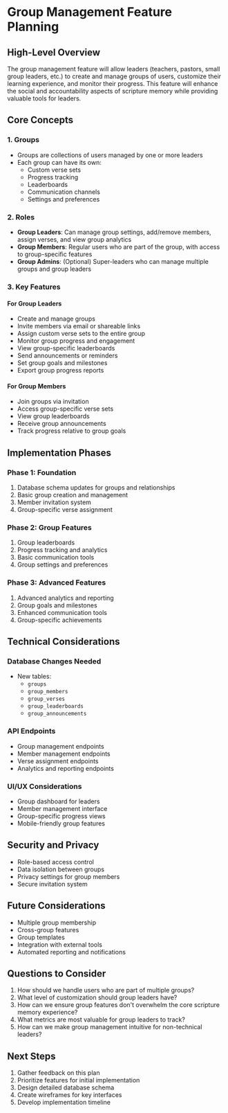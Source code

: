 # Group Management Feature Planning

## High-Level Overview

The group management feature will allow leaders (teachers, pastors, small group leaders, etc.) to create and manage groups of users, customize their learning experience, and monitor their progress. This feature will enhance the social and accountability aspects of scripture memory while providing valuable tools for leaders.

## Core Concepts

### 1. Groups
- Groups are collections of users managed by one or more leaders
- Each group can have its own:
  - Custom verse sets
  - Progress tracking
  - Leaderboards
  - Communication channels
  - Settings and preferences

### 2. Roles
- **Group Leaders**: Can manage group settings, add/remove members, assign verses, and view group analytics
- **Group Members**: Regular users who are part of the group, with access to group-specific features
- **Group Admins**: (Optional) Super-leaders who can manage multiple groups and group leaders

### 3. Key Features

#### For Group Leaders
- Create and manage groups
- Invite members via email or shareable links
- Assign custom verse sets to the entire group
- Monitor group progress and engagement
- View group-specific leaderboards
- Send announcements or reminders
- Set group goals and milestones
- Export group progress reports

#### For Group Members
- Join groups via invitation
- Access group-specific verse sets
- View group leaderboards
- Receive group announcements
- Track progress relative to group goals

## Implementation Phases

### Phase 1: Foundation
1. Database schema updates for groups and relationships
2. Basic group creation and management
3. Member invitation system
4. Group-specific verse assignment

### Phase 2: Group Features
1. Group leaderboards
2. Progress tracking and analytics
3. Basic communication tools
4. Group settings and preferences

### Phase 3: Advanced Features
1. Advanced analytics and reporting
2. Group goals and milestones
3. Enhanced communication tools
4. Group-specific achievements

## Technical Considerations

### Database Changes Needed
- New tables:
  - `groups`
  - `group_members`
  - `group_verses`
  - `group_leaderboards`
  - `group_announcements`

### API Endpoints
- Group management endpoints
- Member management endpoints
- Verse assignment endpoints
- Analytics and reporting endpoints

### UI/UX Considerations
- Group dashboard for leaders
- Member management interface
- Group-specific progress views
- Mobile-friendly group features

## Security and Privacy
- Role-based access control
- Data isolation between groups
- Privacy settings for group members
- Secure invitation system

## Future Considerations
- Multiple group membership
- Cross-group features
- Group templates
- Integration with external tools
- Automated reporting and notifications

## Questions to Consider
1. How should we handle users who are part of multiple groups?
2. What level of customization should group leaders have?
3. How can we ensure group features don't overwhelm the core scripture memory experience?
4. What metrics are most valuable for group leaders to track?
5. How can we make group management intuitive for non-technical leaders?

## Next Steps
1. Gather feedback on this plan
2. Prioritize features for initial implementation
3. Design detailed database schema
4. Create wireframes for key interfaces
5. Develop implementation timeline 
